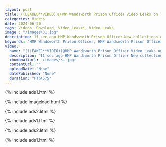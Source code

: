 ```yaml
---
layout: post
title: ((LEAKED**VIDEO))@HMP Wandsworth Prison Officer Video Leaks on Twitter 
categories: Videos
date: 2024-06-20
tags: Videos, Download, Video Leaked, Video Leaks
image : "/images/31.jpg"
description: 11 sec ago-HMP Wandsworth Prison Officer New collections of HMP Wandsworth Prison Officer now being a creator on Fanfix uploading adult contents. Social media star HMP Wandsworth Prison Officer been posting short videos and naughty pics on Tiktok platform for a while now.
keywords: "HMP Wandsworth Prison Officer, HMP Wandsworth Prison Officer  video leaked, HMP Wandsworth Prison Officer Leaked Video, HMP Wandsworth Prison Officer Video Leaked, Watch Video Leaked, Leaked Video, Video Leaked"
video:
  name: "((LEAKED**VIDEO))@HMP Wandsworth Prison Officer Video Leaks on Twitter "
  description: "11 sec ago-HMP Wandsworth Prison Officer New collections of HMP Wandsworth Prison Officer now being a creator on Fanfix uploading adult contents. Social media star HMP Wandsworth Prison Officer been posting short videos and naughty pics on Tiktok platform for a while now."
  thumbnailUrl: "/images/31.jpg"
  contentUrl: ""
  uploadDate: "None"
  datePublished: "None"
  duration: "PT6457S"
---
```

{% include ads1.html %}

{% include imageload.html %}

{% include ads2.html %}

{% include ads1.html %}

{% include ads2.html %}

{% include ads1.html %}
